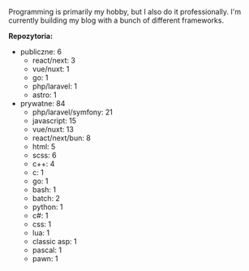 Programming is primarily my hobby, but I also do it professionally. I'm currently building my blog with a bunch of different frameworks.

**Repozytoria:**
- publiczne: 6
  - react/next: 3
  - vue/nuxt: 1
  - go: 1
  - php/laravel: 1
  - astro: 1
- prywatne: 84
  - php/laravel/symfony: 21
  - javascript: 15
  - vue/nuxt: 13
  - react/next/bun: 8
  - html: 5
  - scss: 6
  - c++: 4
  - c: 1
  - go: 1
  - bash: 1
  - batch: 2
  - python: 1
  - c#: 1
  - css: 1
  - lua: 1
  - classic asp: 1
  - pascal: 1
  - pawn: 1
